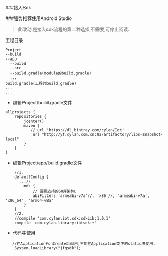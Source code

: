 ###接入Sdk

###强势推荐使用Android Studio

>	此改动,是接入sdk流程的第二种选择,不需要,可停止阅读.


工程目录
```
Project
--build
--app
  --build
  --src
  --build.gradle(module的build.gradle)
  ...
build.gradle(工程的build.gradle)
...
...
```

*   编辑Project/build.gradle文件.

```
allprojects {
    repositories {
        jcenter()
        maven {
           // url 'https://dl.bintray.com/cylan/Iot'
            url "http://yf.cylan.com.cn:82/artifactory/libs-snapshot-local"
        }
    }
}
```

*   编辑Project/app/build.gradle文件

```
    //1.
    defaultConfig {
      ...//
        ndk {
            // 设置支持的SO库架构,
            abiFilters 'armeabi-v7a'//, 'x86'//, 'armeabi-v7a', 'x86_64', 'arm64-v8a'
        }
    }
    //2.
    //compile 'com.cylan.iot.sdk:sdkLib:1.0.1'
    compile 'com.cylan.library:iotsdk:+'
```

*   代码中使用

```
   //在Application#onCreate后调用,不能在Application类中的static块使用.
    System.loadLibrary("jfgsdk");
```
